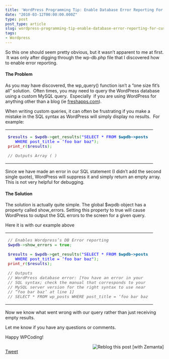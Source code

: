 ```yaml
---
title: 'WordPress Programming Tip: Enable Database Error Reporting For Custom Queries'
date: "2010-03-12T00:00:00.000Z"
type: post 
post_type: article
slug: wordpress-programming-tip-enable-database-error-reporting-for-custom-queries
tags: 
- Wordpress
---
```

So this one should seem pretty obvious, but it wasn&#8217;t apparent to me at first. &nbsp;It was only after digging through the wp-db.php file that I discovered how to enable error reporting.

#### The Problem

As you may have discovered, the wp_query() function isn&#8217;t a &#8220;one size fit&#8217;s all&#8221; solution. &nbsp;Often times, you may need to query the WordPress database using a custom MySQL query. &nbsp;Especially &nbsp;if you are using WordPress for anything other than a blog (ie [freshapps.com][1]).

When writing custom queries, it can often be frustrating if you make a mistake in the SQL syntax as WordPress will simply display no results. &nbsp;For example:

<div class="wp_syntax">
  <table>
    <tr>
      <td class="code">
        <pre class="php" style="font-family:monospace;"><span style="color: #000088;">$results</span> <span style="color: #339933;">=</span> <span style="color: #000088;">$wpdb</span><span style="color: #339933;">-&gt;</span><span style="color: #004000;">get_results</span><span style="color: #009900;">&#40;</span><span style="color: #0000ff;">"SELECT * FROM <span style="color: #006699; font-weight: bold;">$wpdb-&gt;posts</span> 
   WHERE post_title = ‘foo bar baz"</span><span style="color: #009900;">&#41;</span><span style="color: #339933;">;</span>
<span style="color: #990000;">print_r</span><span style="color: #009900;">&#40;</span><span style="color: #000088;">$results</span><span style="color: #009900;">&#41;</span><span style="color: #339933;">;</span>
&nbsp;
<span style="color: #666666; font-style: italic;">// Outputs Array ( )</span></pre>
      </td>
    </tr>
  </table>
</div>

Since we have made an error in our SQL statement (I didn&#8217;t add the second single quote), WordPress will suppress it and simply return an empty array. This is not very helpful for debugging.

#### The Solution

The solution is actually quite simple. The global $wpdb object has a property called show_errors. Setting this property to true will cause WordPress to output the SQL errors to the screen for a given query.

Here it is with our example above

<div class="wp_syntax">
  <table>
    <tr>
      <td class="code">
        <pre class="php" style="font-family:monospace;"><span style="color: #666666; font-style: italic;">// Enables Wordpress’s DB Error reporting</span>
<span style="color: #000088;">$wpdb</span><span style="color: #339933;">-&gt;</span><span style="color: #004000;">show_errors</span> <span style="color: #339933;">=</span> <span style="color: #009900; font-weight: bold;">true</span><span style="color: #339933;">;</span>
&nbsp;
<span style="color: #000088;">$results</span> <span style="color: #339933;">=</span> <span style="color: #000088;">$wpdb</span><span style="color: #339933;">-&gt;</span><span style="color: #004000;">get_results</span><span style="color: #009900;">&#40;</span><span style="color: #0000ff;">"SELECT * FROM <span style="color: #006699; font-weight: bold;">$wpdb-&gt;posts</span> 
   WHERE post_title = ‘foo bar baz"</span><span style="color: #009900;">&#41;</span><span style="color: #339933;">;</span>
<span style="color: #990000;">print_r</span><span style="color: #009900;">&#40;</span><span style="color: #000088;">$results</span><span style="color: #009900;">&#41;</span><span style="color: #339933;">;</span>
&nbsp;
<span style="color: #666666; font-style: italic;">// Outputs </span>
<span style="color: #666666; font-style: italic;">// WordPress database error: [You have an error in your </span>
<span style="color: #666666; font-style: italic;">// SQL syntax; check the manual that corresponds to your </span>
<span style="color: #666666; font-style: italic;">// MySQL server version for the right syntax to use near </span>
<span style="color: #666666; font-style: italic;">// ”foo bar baz’ at line 1]</span>
<span style="color: #666666; font-style: italic;">// SELECT * FROM wp_posts WHERE post_title = ‘foo bar baz</span></pre>
      </td>
    </tr>
  </table>
</div>

Now we know what went wrong with our query rather than just receiving empty results.

Let me know if you have any questions or comments.

Happy WPCoding!

<div class="zemanta-pixie" style="margin-top:10px;height:15px">
  <a class="zemanta-pixie-a" href="http://reblog.zemanta.com/zemified/a1d99446-c73f-4722-97e6-3e584300069e/" title="Reblog this post [with Zemanta]"><img class="zemanta-pixie-img" src="http://img.zemanta.com/reblog_e.png?x-id=a1d99446-c73f-4722-97e6-3e584300069e" alt="Reblog this post [with Zemanta]" style="border:none;float:right" /></a><span class="zem-script more-related pretty-attribution"></span>
</div>

<div style="">
  <a href="http://twitter.com/share" class="twitter-share-button" data-count="horizontal" data-text="WordPress Programming Tip: Enable Database Error Reporting For Custom Queries" data-url="http://brandontreb.com/wordpress-programming-tip-enable-database-error-reporting-for-custom-queries"  data-via="brandontreb" data-related="brandontreb:">Tweet</a>
</div>

 [1]: http://freshapps.com
